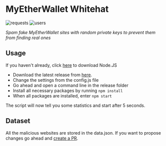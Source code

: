 # MyEtherWallet Whitehat
![requests](https://img.shields.io/badge/requests-500k-brightgreen.svg?style=flat-square) ![users](https://img.shields.io/badge/users-6-blue.svg?style=flat-square)

*Spam fake MyEtherWallet sites with random private keys to prevent them from finding real ones*

## Usage

If you haven't already, click [here](https://nodejs.org/en/download/) to download Node.JS

- Download the latest release from [here](https://github.com/MrLuit/MyEtherWalletWhitehat/archive/master.zip).
- Change the settings from the config.js file
- Go ahead and open a command line in the release folder
- Install all necessary packages by running ```npm install```
- When all packages are installed, enter ```npm start```
 
The script will now tell you some statistics and start after 5 seconds.

## Dataset

All the malicious websites are stored in the data.json. If you want to propose changes go ahead and [create a PR](https://github.com/MrLuit/MyEtherWalletWhitehat/compare).
